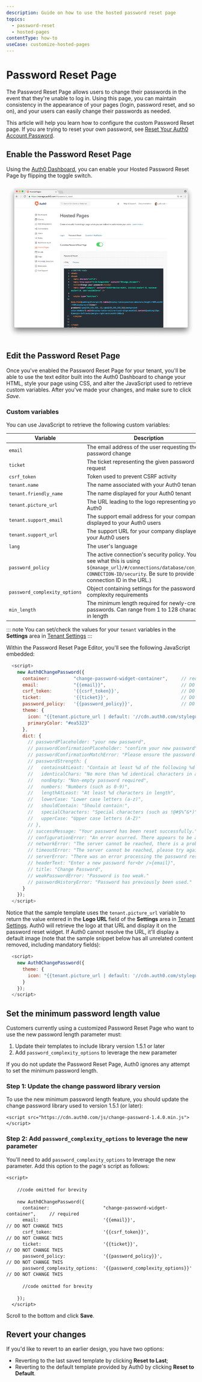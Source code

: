 ```yaml
---
description: Guide on how to use the hosted password reset page
topics:
  - password-reset
  - hosted-pages
contentType: how-to
useCase: customize-hosted-pages
---
```

# Password Reset Page

The Password Reset Page allows users to change their passwords in the event that they're unable to log in. Using this page, you can maintain consistency in the appearance of your pages (login, password reset, and so on), and your users can easily change their passwords as needed.

This article will help you learn how to configure the custom Password Reset page. If you are trying to reset your own password, see [Reset Your Auth0 Account Password](/support/reset-account-password).

## Enable the Password Reset Page

Using the [Auth0 Dashboard](${manage_url}/#/password_reset), you can enable your Hosted Password Reset Page by flipping the toggle switch.

![Hosted Password Reset Page](/media/articles/hosted-pages/password-reset.png)

## Edit the Password Reset Page

Once you've enabled the Password Reset Page for your tenant, you'll be able to use the text editor built into the Auth0 Dashboard to change your HTML, style your page using CSS, and alter the JavaScript used to retrieve custom variables. After you've made your changes, and make sure to click _Save_.

### Custom variables

You can use JavaScript to retrieve the following custom variables:

| Variable | Description |
| - | - |
| `email` | The email address of the user requesting the password change | 
| `ticket` | The ticket representing the given password reset request | 
| `csrf_token` | Token used to prevent CSRF activity | 
| `tenant.name` | The name associated with your Auth0 tenant | 
| `tenant.friendly_name` | The name displayed for your Auth0 tenant | 
| `tenant.picture_url` | The URL leading to the logo representing you in Auth0 | 
| `tenant.support_email` | The support email address for your company displayed to your Auth0 users | 
| `tenant.support_url` | The support URL for your company displayed to your Auth0 users | 
| `lang` | The user's language | 
| `password_policy` | The active connection's security policy. You can see what this is using `${manage_url}/#/connections/database/con_YOUR-CONNECTION-ID/security`. Be sure to provide your connection ID in the URL.) |
| `password_complexity_options` | Object containing settings for the password complexity requirements |
| `min_length` | The minimum length required for newly-created passwords. Can range from 1 to 128 characters in length |

::: note
You can set/check the values for your `tenant` variables in the **Settings** area in [Tenant Settings](${manage_url}/#/tenant)
:::

Within the Password Reset Page Editor, you'll see the following JavaScript embedded:

```js
  <script>
    new Auth0ChangePassword({
      container:         "change-password-widget-container",     // required
      email:             "{{email}}",                            // DO NOT CHANGE THIS
      csrf_token:        '{{csrf_token}}',                       // DO NOT CHANGE THIS
      ticket:            '{{ticket}}',                           // DO NOT CHANGE THIS
      password_policy:   '{{password_policy}}',                  // DO NOT CHANGE THIS
      theme: {
        icon: "{{tenant.picture_url | default: '//cdn.auth0.com/styleguide/1.0.0/img/badge.png'}}",
        primaryColor: "#ea5323"
      },
      dict: {
        // passwordPlaceholder: "your new password",
        // passwordConfirmationPlaceholder: "confirm your new password",
        // passwordConfirmationMatchError: "Please ensure the password and the confirmation are the same.",
        // passwordStrength: {
        //   containsAtLeast: "Contain at least %d of the following %d types of characters:",
        //   identicalChars: "No more than %d identical characters in a row (such as, \"%s\" not allowed)",
        //   nonEmpty: "Non-empty password required",
        //   numbers: "Numbers (such as 0-9)",
        //   lengthAtLeast: "At least %d characters in length",
        //   lowerCase: "Lower case letters (a-z)",
        //   shouldContain: "Should contain:",
        //   specialCharacters: "Special characters (such as !@#$%^&*)",
        //   upperCase: "Upper case letters (A-Z)"
        // },
        // successMessage: "Your password has been reset successfully.",
        // configurationError: "An error ocurred. There appears to be a misconfiguration in the form.",
        // networkError: "The server cannot be reached, there is a problem with the network.",
        // timeoutError: "The server cannot be reached, please try again.",
        // serverError: "There was an error processing the password reset.",
        // headerText: "Enter a new password for<br />{email}",
        // title: "Change Password",
        // weakPasswordError: "Password is too weak."
        // passwordHistoryError: "Password has previously been used."
      }
    });
  </script>
```

Notice that the sample template uses the `tenant.picture_url` variable to return the value entered in the **Logo URL** field of the **Settings** area in [Tenant Settings](${manage_url}/#/tenant). Auth0 will retrieve the logo at that URL and display it on the password reset widget. If Auth0 cannot resolve the URL, it'll display a default image (note that the sample snippet below has all unrelated content removed, including mandatory fields):

```js
  <script>
    new Auth0ChangePassword({
      theme: {
        icon: "{{tenant.picture_url | default: '//cdn.auth0.com/styleguide/1.0.0/img/badge.png'}}",
      }
    });
  </script>
```

## Set the minimum password length value

[](/connections/database/password-strength)

Customers currently using a customized Password Reset Page who want to use the new password length parameter must:

1. Update their templates to include library version 1.5.1 or later
2. Add `password_complexity_options` to leverage the new parameter

If you do not update the Password Reset Page, Auth0 ignores any attempt to set the minimum password length.

### Step 1: Update the change password library version

To use the new minimum password length feature, you should update the change password library used to version 1.5.1 (or later):

```text
<script src="https://cdn.auth0.com/js/change-password-1.4.0.min.js"></script>
```

### Step 2: Add `password_complexity_options` to leverage the new parameter

You'll need to add `password_complexity_options` to leverage the new parameter. Add this option to the page's script as follows:

```text
<script>

    //code omitted for brevity

    new Auth0ChangePassword({
      container:                    "change-password-widget-container",     // required
      email:                        '{{email}}',                            // DO NOT CHANGE THIS
      csrf_token:                   '{{csrf_token}}',                       // DO NOT CHANGE THIS
      ticket:                       '{{ticket}}',                           // DO NOT CHANGE THIS
      password_policy:              '{{password_policy}}',                  // DO NOT CHANGE THIS
      password_complexity_options:  '{{password_complexity_options}}'       // DO NOT CHANGE THIS
      
      //code omitted for brevity
    
    });
  </script>
```

Scroll to the bottom and click **Save**.

## Revert your changes

If you'd like to revert to an earlier design, you have two options:

* Reverting to the last saved template by clicking **Reset to Last**;
* Reverting to the default template provided by Auth0 by clicking **Reset to Default**.
